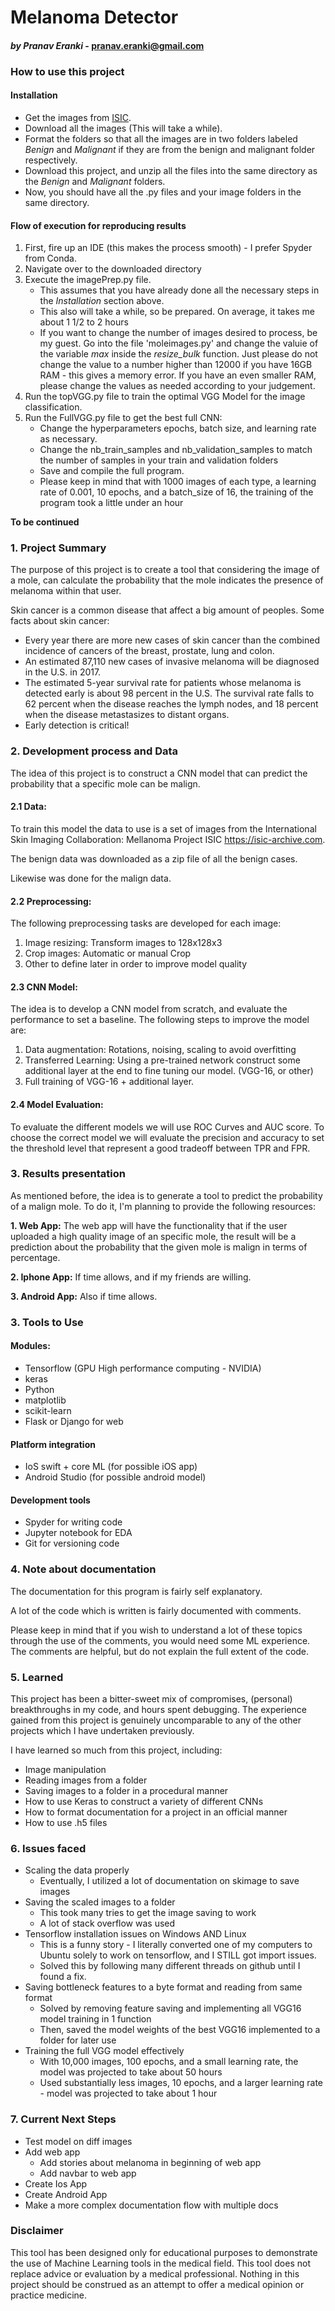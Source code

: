 # Melanoma Detector
#### *by Pranav Eranki*  - pranav.eranki@gmail.com

### How to use this project

#### Installation

* Get the images from [ISIC](https://isic-archive.com).
* Download all the images (This will take a while).
* Format the folders so that all the images are in two folders labeled *Benign* and *Malignant* if they are from the benign and malignant folder respectively.
* Download this project, and unzip all the files into the same directory as the *Benign* and *Malignant* folders.
* Now, you should have all the .py files and your image folders in the same directory.

#### Flow of execution for reproducing results

1. First, fire up an IDE (this makes the process smooth) - I prefer Spyder from Conda.
2. Navigate over to the downloaded directory
3. Execute the imagePrep.py file.
   - This assumes that you have already done all the necessary steps in the *Installation* section above.
   - This also will take a while, so be prepared. On average, it takes me about 1 1/2 to 2 hours
   - If you want to change the number of images desired to process, be my guest. Go into the file 'moleimages.py' and change the valuie of the variable *max* inside the *resize_bulk* function. Just please do not change the value to a number higher than 12000 if you have 16GB RAM - this gives a memory error. If you have an even smaller RAM, please change the values as needed according to your judgement.
4. Run the topVGG.py file to train the optimal VGG Model for the image classification.
5. Run the FullVGG.py file to get the best full CNN:
   - Change the hyperparameters epochs, batch size, and learning rate as necessary.
   - Change the nb_train_samples and nb_validation_samples to match the number of samples in your train and validation folders
   - Save and compile the full program.
   - Please keep in mind that with 1000 images of each type, a learning rate of 0.001, 10 epochs, and a batch_size of 16, the training of       the program took a little under an hour

__To be continued__

### 1. Project Summary
The purpose of this project is to create a tool that considering the image of a
mole, can calculate the probability that the mole indicates the presence of melanoma within that user.

Skin cancer is a common disease that affect a big amount of
peoples. Some facts about skin cancer:

- Every year there are more new cases of skin cancer than the
combined incidence of cancers of the breast, prostate, lung and colon.
- An estimated 87,110 new cases of invasive melanoma will be diagnosed in the U.S.
in 2017.
- The estimated 5-year survival rate for patients whose melanoma is detected
early is about 98 percent in the U.S. The survival rate falls to 62 percent when
the disease reaches the lymph nodes, and 18 percent when the disease metastasizes
to distant organs.
- Early detection is critical!


### 2. Development process and Data
The idea of this project is to construct a CNN model that can predict the probability
that a specific mole can be malign.


#### 2.1 Data:
To train this model the data to use is a set of images from the International
Skin Imaging Collaboration: Mellanoma Project ISIC https://isic-archive.com.

The benign data was downloaded as a zip file of all the benign cases.

Likewise was done for the malign data.

#### 2.2 Preprocessing:
The following preprocessing tasks are developed for each image:

1. Image resizing: Transform images to 128x128x3
2. Crop images: Automatic or manual Crop
3. Other to define later in order to improve model quality

#### 2.3 CNN Model:
The idea is to develop a CNN model from scratch, and evaluate the performance to set a baseline. 
The following steps to improve the model are:

1. Data augmentation: Rotations, noising, scaling to avoid overfitting
2. Transferred Learning: Using a pre-trained network construct some additional
layer at the end to fine tuning our model. (VGG-16, or other)
3. Full training of VGG-16 + additional layer.


#### 2.4 Model Evaluation:
To evaluate the different models we will use ROC Curves and AUC score. To choose
the correct model we will evaluate the precision and accuracy to set the threshold
level that represent a good tradeoff between TPR and FPR.

### 3. Results presentation
As mentioned before, the idea is to generate a tool to predict the probability of a
malign mole. To do it, I'm planning to provide the following resources:

  **1. Web App:** The web app will have the functionality that if the user uploaded a high
quality image of an specific mole, the result will be a prediction about the
probability that the given mole is malign in terms of percentage.

  **2. Iphone App:** If time allows, and if my friends are willing.
  
  **3. Android App:** Also if time allows.
  
 ### 3. Tools to Use
 #### Modules:
 - Tensorflow (GPU High performance computing - NVIDIA)
 - keras
 - Python
 - matplotlib
 - scikit-learn
 - Flask or Django for web
 
#### Platform integration
 - IoS swift + core ML (for possible iOS app)
 - Android Studio (for possible android model)
 
#### Development tools
 - Spyder for writing code
 - Jupyter notebook for EDA
 - Git for versioning code

### 4. Note about documentation
The documentation for this program is fairly self explanatory.

A lot of the code which is written is fairly documented with comments.
 
Please keep in mind that if you wish to understand a lot of these topics through the use of the comments, you would need some ML experience. The comments are helpful, but do not explain the full extent of the code.
 
### 5. Learned

This project has been a bitter-sweet mix of compromises, (personal) breakthroughs in my code, and hours spent debugging. The experience gained from this project is genuinely uncomparable to any of the other projects which I have undertaken previously. 

I have learned so much from this project, including:
* Image manipulation
* Reading images from a folder
* Saving images to a folder in a procedural manner
* How to use Keras to construct a variety of different CNNs
* How to format documentation for a project in an official manner
* How to use .h5 files


### 6. Issues faced

* Scaling the data properly
   * Eventually, I utilized a lot of documentation on skimage to save images
* Saving the scaled images to a folder
   * This took many tries to get the image saving to work
   * A lot of stack overflow was used
* Tensorflow installation issues on Windows AND Linux
   * This is a funny story - I literally converted one of my computers to Ubuntu solely to work on tensorflow, and I STILL got import issues.
   * Solved this by following many different threads on github until I found a fix.
* Saving bottleneck features to a byte format and reading from same format
   * Solved by removing feature saving and implementing all VGG16 model training in 1 function
   * Then, saved the model weights of the best VGG16 implemented to a folder for later use
* Training the full VGG model effectively 
   * With 10,000 images, 100 epochs, and a small learning rate, the model was projected to take about 50 hours
   * Used substantially less images, 10 epochs, and a larger learning rate - model was projected to take about 1 hour
   
### 7. Current Next Steps

- Test model on diff images
- Add web app
  - Add stories about melanoma in beginning of web app
  - Add navbar to web app
- Create Ios App
- Create Android App
- Make a more complex documentation flow with multiple docs



### Disclaimer

This tool has been designed only for educational purposes to demonstrate the use of Machine Learning tools in the medical field. 
This tool does not replace advice or evaluation by a medical professional. Nothing in this project should be construed as an attempt to 
offer a medical opinion or practice medicine.

